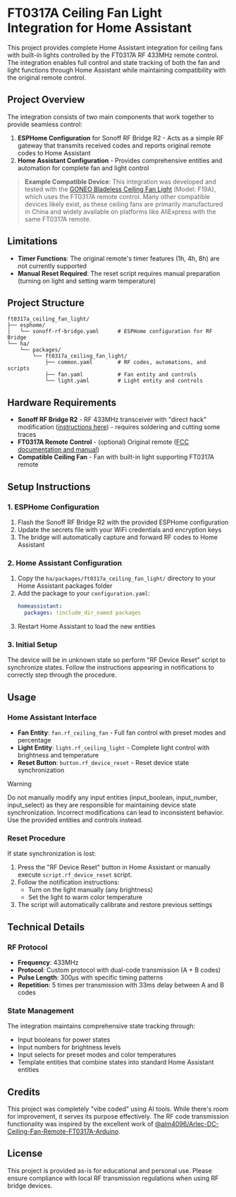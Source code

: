 # FT0317A Ceiling Fan Light Integration for Home Assistant

This project provides complete Home Assistant integration for ceiling fans with built-in lights controlled by the FT0317A RF 433MHz remote control. The integration enables full control and state tracking of both the fan and light functions through Home Assistant while maintaining compatibility with the original remote control.

## Project Overview

The integration consists of two main components that work together to provide seamless control:

1. **ESPHome Configuration** for Sonoff RF Bridge R2 - Acts as a simple RF gateway that transmits received codes and reports original remote codes to Home Assistant
2. **Home Assistant Configuration** - Provides comprehensive entities and automation for complete fan and light control

> **Example Compatible Device**: This integration was developed and tested with the [GONEO Bladeless Ceiling Fan Light](https://www.goneoglobal.com/collections/ceiling-fan-light/products/bladeless-ceiling-fan-light) (Model: F19A), which uses the FT0317A remote control. Many other compatible devices likely exist, as these ceiling fans are primarily manufactured in China and widely available on platforms like AliExpress with the same FT0317A remote.

## Limitations

- **Timer Functions**: The original remote's timer features (1h, 4h, 8h) are not currently supported
- **Manual Reset Required**: The reset script requires manual preparation (turning on light and setting warm temperature)

## Project Structure

```
ft0317a_ceiling_fan_light/
├── esphome/
│   └── sonoff-rf-bridge.yaml      # ESPHome configuration for RF Bridge
└── ha/
    └── packages/
        └── ft0317a_ceiling_fan_light/
            ├── common.yaml        # RF codes, automations, and scripts
            ├── fan.yaml           # Fan entity and controls
            └── light.yaml         # Light entity and controls
```

## Hardware Requirements

- **Sonoff RF Bridge R2** - RF 433MHz transceiver with "direct hack" modification ([instructions here](https://github.com/xoseperez/espurna/wiki/Hardware-Itead-Sonoff-RF-Bridge---Direct-Hack)) - requires soldering and cutting some traces
- **FT0317A Remote Control** - (optional) Original remote ([FCC documentation and manual](https://device.report/shenzhen-funpower-general-technology/ft0317a))
- **Compatible Ceiling Fan** - Fan with built-in light supporting FT0317A remote

## Setup Instructions

### 1. ESPHome Configuration

1. Flash the Sonoff RF Bridge R2 with the provided ESPHome configuration
2. Update the secrets file with your WiFi credentials and encryption keys
3. The bridge will automatically capture and forward RF codes to Home Assistant

### 2. Home Assistant Configuration

1. Copy the `ha/packages/ft0317a_ceiling_fan_light/` directory to your Home Assistant packages folder
2. Add the package to your `configuration.yaml`:
   ```yaml
   homeassistant:
     packages: !include_dir_named packages
   ```
3. Restart Home Assistant to load the new entities

### 3. Initial Setup

The device will be in unknown state so perform "RF Device Reset" script to synchronize states. Follow the instructions appearing in notifications to correctly step through the procedure.

## Usage

### Home Assistant Interface
- **Fan Entity**: `fan.rf_ceiling_fan` - Full fan control with preset modes and percentage
- **Light Entity**: `light.rf_ceiling_light` - Complete light control with brightness and temperature
- **Reset Button**: `button.rf_device_reset` - Reset device state synchronization

> [!WARNING]
> Do not manually modify any input entities (input_boolean, input_number, input_select) as they are responsible for maintaining device state synchronization. Incorrect modifications can lead to inconsistent behavior. Use the provided entities and controls instead.


### Reset Procedure

If state synchronization is lost:

1. Press the "RF Device Reset" button in Home Assistant or manually execute `script.rf_device_reset` script.
2. Follow the notification instructions:
   - Turn on the light manually (any brightness)
   - Set the light to warm color temperature
3. The script will automatically calibrate and restore previous settings

## Technical Details

### RF Protocol
- **Frequency**: 433MHz
- **Protocol**: Custom protocol with dual-code transmission (A + B codes)
- **Pulse Length**: 300μs with specific timing patterns
- **Repetition**: 5 times per transmission with 33ms delay between A and B codes

### State Management
The integration maintains comprehensive state tracking through:
- Input booleans for power states
- Input numbers for brightness levels
- Input selects for preset modes and color temperatures
- Template entities that combine states into standard Home Assistant entities

## Credits

This project was completely "vibe coded" using AI tools. While there's room for improvement, it serves its purpose effectively. The RF code transmission functionality was inspired by the excellent work of [@alm4096/Arlec-DC-Ceiling-Fan-Remote-FT0317A-Arduino](https://github.com/alm4096/Arlec-DC-Ceiling-Fan-Remote-FT0317A-Arduino).

## License

This project is provided as-is for educational and personal use. Please ensure compliance with local RF transmission regulations when using RF bridge devices. 